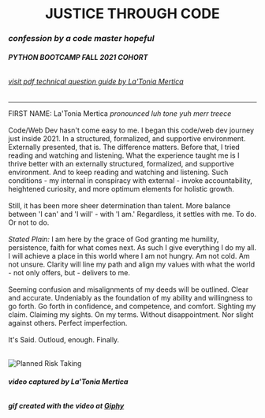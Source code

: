 # <div style="text-align: center">**JUSTICE THROUGH CODE**</div>
### *confession by a code master hopeful*

###### **PYTHON BOOTCAMP FALL 2021 COHORT**
###### <a href="https://drive.google.com/file/d/1NJNd3XmIWNVadYwVB_OCQQDDXzNVvn1X/view?usp=sharing" target="_blank"> visit pdf technical question guide by La'Tonia Mertica</a>
---
FIRST NAME: La'Tonia Mertica *pronounced luh tone yuh merr treece*
<br />
<br />
Code/Web Dev hasn't come easy to me. I began this code/web dev journey just inside 2021. In a structured, formalized, and supportive environment. Externally presented, that is. The difference matters. Before that, I tried reading and watching and listening. What the experience taught me is I thrive better with an externally structured, formalized, and supportive environment. And to keep reading and watching and listening. Such conditions - my internal in conspiracy with external - invoke accountability, heightened curiosity, and more optimum elements for holistic growth.
<br />
<br />
Still, it has been more sheer determination than talent. More balance between 'I can' and 'I will' - with 'I am.' Regardless, it settles with me. To do. Or not to do.
<br />
<br />
*Stated Plain:*
I am here by the grace of God granting me humility, persistence, faith for what comes next. As such I give everything I do my all. I will achieve a place in this world where I am not hungry. Am not cold. Am not unsure. Clarity will line my path and align my values with what the world - not only offers, but - delivers to me.
<br />
<br />
Seeming confusion and misalignments of my deeds will be outlined. Clear and accurate. Undeniably as the foundation of my ability and willingness to go forth. Go forth in confidence, and competence, and comfort. Sighting my claim. Claiming my sights. On my terms. Without disappointment. Nor slight against others. Perfect imperfection.
<br />
<br />
It's Said. Outloud, enough. Finally.
<br />
<br />

[//]: # (GIF CODE FOR MARKDOWN)
![Planned Risk Taking](https://media.giphy.com/media/dZ43ndzZwamqV3uI9e/giphy.gif)
###### **video captured by La'Tonia Mertica**
###### **gif created with the video at <a href="https://giphy.com/" target="_blank">Giphy</a>**